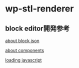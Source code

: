 # wp-stl-renderer

## block editor開発参考
[about block.json](https://developer.wordpress.org/block-editor/reference-guides/block-api/block-metadata/)

[about components](https://developer.wordpress.org/block-editor/reference-guides/components/)

[loading javascript](https://developer.wordpress.org/block-editor/how-to-guides/javascript/loading-javascript/)
